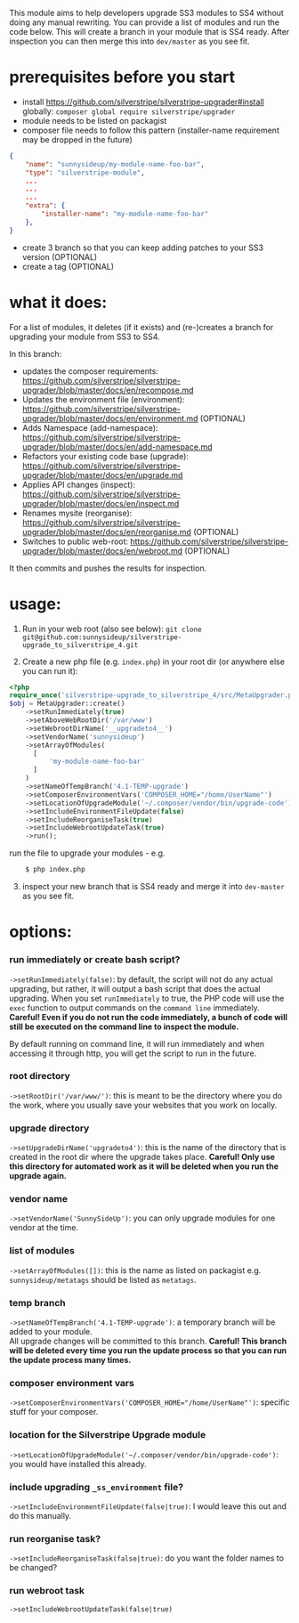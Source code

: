 This module aims to help developers upgrade SS3 modules to SS4 without doing any manual rewriting. You can provide a list of modules and run the code below.  This will create a branch in your module that is SS4 ready. After inspection you can then merge this into `dev/master` as you see fit.


# prerequisites before you start

 - install https://github.com/silverstripe/silverstripe-upgrader#install globally: `composer global require silverstripe/upgrader`
 - module needs to be listed on packagist
 - composer file needs to follow this pattern (installer-name requirement may be dropped in the future)


```json
{
    "name": "sunnysideup/my-module-name-foo-bar",
    "type": "silverstripe-module",
    ...
    ...
    ...
    "extra": {
        "installer-name": "my-module-name-foo-bar"
    },
}
```

- create 3 branch so that you can keep adding patches to your SS3 version (OPTIONAL)
- create a tag (OPTIONAL)

# what it does:

For a list of modules, it deletes (if it exists) and (re-)creates a branch for upgrading your module from SS3 to SS4.

In this branch:

 - updates the composer requirements: https://github.com/silverstripe/silverstripe-upgrader/blob/master/docs/en/recompose.md
 - Updates the environment file (environment): https://github.com/silverstripe/silverstripe-upgrader/blob/master/docs/en/environment.md (OPTIONAL)
 - Adds Namespace (add-namespace): https://github.com/silverstripe/silverstripe-upgrader/blob/master/docs/en/add-namespace.md
 - Refactors your existing code base (upgrade): https://github.com/silverstripe/silverstripe-upgrader/blob/master/docs/en/upgrade.md
 - Applies API changes (inspect): https://github.com/silverstripe/silverstripe-upgrader/blob/master/docs/en/inspect.md
 - Renames mysite (reorganise): https://github.com/silverstripe/silverstripe-upgrader/blob/master/docs/en/reorganise.md (OPTIONAL)
 - Switches to public web-root: https://github.com/silverstripe/silverstripe-upgrader/blob/master/docs/en/webroot.md (OPTIONAL)

It then commits and pushes the results for inspection.



# usage:

1.  Run in your web root (also see below):
    `git clone git@github.com:sunnysideup/silverstripe-upgrade_to_silverstripe_4.git`

2.  Create a new php file (e.g. `index.php`) in your root dir (or anywhere else  you can run it):

```php
<?php
require_once('silverstripe-upgrade_to_silverstripe_4/src/MetaUpgrader.php');
$obj = MetaUpgrader::create()
    ->setRunImmediately(true)
    ->setAboveWebRootDir('/var/www')
    ->setWebrootDirName('__upgradeto4__')
    ->setVendorName('sunnysideup')
    ->setArrayOfModules(
      [
          'my-module-name-foo-bar'
      ]
    )
    ->setNameOfTempBranch('4.1-TEMP-upgrade')
    ->setComposerEnvironmentVars('COMPOSER_HOME="/home/UserName"')
    ->setLocationOfUpgradeModule('~/.composer/vendor/bin/upgrade-code')
    ->setIncludeEnvironmentFileUpdate(false)
    ->setIncludeReorganiseTask(true)
    ->setIncludeWebrootUpdateTask(true)
    ->run();
```
run the file to upgrade your modules - e.g.
```sh
    $ php index.php
```

3. inspect your new branch that is SS4 ready and merge it into `dev-master` as you see fit.


# options:

### run immediately or create bash script?

`->setRunImmediately(false)`: by default, the script will not do any actual upgrading, but rather, it will output a bash script that does the actual upgrading.
When you set `runImmediately` to true, the PHP code will use the `exec` function to output commands on the `command line` immediately. **Careful! Even if you do not run the code immediately, a bunch of code will still be executed on the command line to inspect the module.**

By default running on command line, it will run immediately and when accessing it through http, you will get the script to run in the future.


### root directory

`->setRootDir('/var/www/')`: this is meant to be the directory where you do the work, where you usually save your websites that you work on locally.


### upgrade directory

`->setUpgradeDirName('upgradeto4')`: this is the name of the directory that is created in the root dir where the upgrade takes place. **Careful! Only use this directory for automated work as it will be deleted when you run the upgrade again.**

### vendor name

`->setVendorName('SunnySideUp')`: you can only upgrade modules for one vendor at the time.

### list of modules

`->setArrayOfModules([])`: this is the name as listed on packagist e.g. `sunnysideup/metatags` should be listed as `metatags`.

### temp branch

`->setNameOfTempBranch('4.1-TEMP-upgrade')`: a temporary branch will be added to your module.  
All upgrade changes will be committed to this branch. **Careful!  This branch will be deleted every time you run the update process so that you can run the update process many times.**



### composer environment vars

`->setComposerEnvironmentVars('COMPOSER_HOME="/home/UserName"')`: specific stuff for your composer.

### location for the Silverstripe Upgrade module

`->setLocationOfUpgradeModule('~/.composer/vendor/bin/upgrade-code')`: you would have installed this already.

### include upgrading `_ss_environment` file?

`->setIncludeEnvironmentFileUpdate(false|true)`: I would leave this out and do this manually.

### run reorganise task?

`->setIncludeReorganiseTask(false|true)`: do you want the folder names to be changed?


### run webroot task

`->setIncludeWebrootUpdateTask(false|true)`
